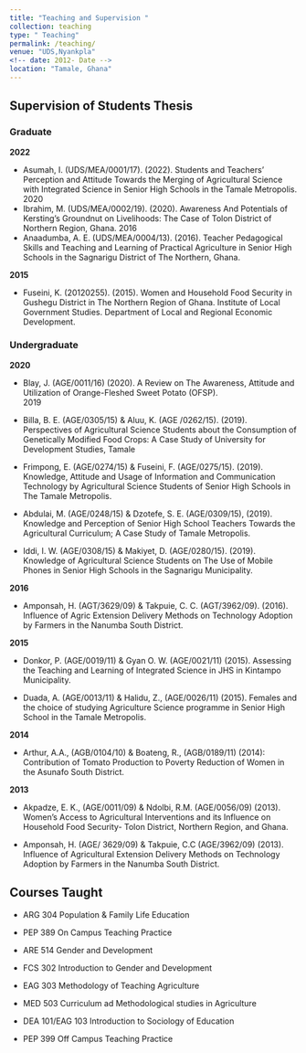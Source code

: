 ```yaml
---
title: "Teaching and Supervision "
collection: teaching
type: " Teaching"
permalink: /teaching/
venue: "UDS,Nyankpla"
<!-- date: 2012- Date -->
location: "Tamale, Ghana"
---
```



## Supervision of Students Thesis

### Graduate 

**2022**

* Asumah, I. (UDS/MEA/0001/17). (2022). Students and Teachers’ Perception and Attitude Towards the Merging of Agricultural Science with Integrated Science in Senior High Schools in the Tamale Metropolis.
2020
* Ibrahim, M. (UDS/MEA/0002/19). (2020). Awareness And Potentials of Kersting’s Groundnut on Livelihoods: The Case of Tolon District of Northern Region, Ghana.
2016
* Anaadumba, A. E. (UDS/MEA/0004/13). (2016). Teacher Pedagogical Skills and Teaching and Learning of Practical Agriculture in Senior High Schools in the Sagnarigu District of The Northern, Ghana.


**2015**

* Fuseini, K. (20120255). (2015). Women and Household Food Security in Gushegu District in The Northern Region of Ghana. Institute of Local Government Studies. Department of Local and Regional Economic Development.

### Undergraduate

**2020**

* Blay, J. (AGE/0011/16) (2020). A Review on The Awareness, Attitude and Utilization of Orange-Fleshed Sweet Potato (OFSP).  
2019

* Billa, B. E. (AGE/0305/15) & Aluu, K. (AGE /0262/15). (2019). Perspectives of Agricultural Science Students about the Consumption of Genetically Modified Food Crops: A Case Study of University for Development Studies, Tamale 

* Frimpong, E. (AGE/0274/15) & Fuseini, F. (AGE/0275/15). (2019). Knowledge, Attitude and Usage of Information and Communication Technology by Agricultural Science Students of Senior High Schools in The Tamale Metropolis.

* Abdulai, M. (AGE/0248/15) & Dzotefe, S. E. (AGE/0309/15), (2019). Knowledge and Perception of Senior High School Teachers Towards the Agricultural Curriculum; A Case Study of Tamale Metropolis.

* Iddi, I. W. (AGE/0308/15) & Makiyet, D. (AGE/0280/15). (2019).	Knowledge of Agricultural Science Students on The Use of Mobile Phones in Senior High Schools in the Sagnarigu Municipality.

**2016**

* Amponsah, H. (AGT/3629/09) & Takpuie, C. C. (AGT/3962/09). (2016). Influence of Agric Extension Delivery Methods on Technology Adoption by Farmers in the Nanumba South District.

**2015**

* Donkor, P. (AGE/0019/11) & Gyan O. W. (AGE/0021/11) (2015). Assessing the Teaching and Learning of Integrated Science in JHS in Kintampo Municipality.

* Duada, A. (AGE/0013/11) & Halidu, Z., (AGE/0026/11) (2015). Females and the choice of studying Agriculture Science programme in Senior High School in the Tamale Metropolis.

**2014**

* Arthur, A.A., (AGB/0104/10) & Boateng, R., (AGB/0189/11) (2014): Contribution of Tomato Production to Poverty Reduction of Women in the Asunafo South District.

**2013**

* Akpadze, E. K., (AGE/0011/09) & Ndolbi, R.M. (AGE/0056/09) (2013). Women’s Access to Agricultural Interventions and its Influence on Household Food Security- Tolon District, Northern Region, and Ghana.

* Amponsah, H. (AGE/ 3629/09) & Takpuie, C.C (AGE/3962/09) (2013). Influence of Agricultural Extension Delivery Methods on Technology Adoption by Farmers in the Nanumba South District.



## Courses Taught

* ARG 304 Population & Family Life Education

* PEP 389 On Campus Teaching Practice

* ARE 514 Gender and Development

* FCS 302 Introduction to Gender and Development

* EAG 303 Methodology of Teaching Agriculture

* MED 503 Curriculum ad Methodological studies in Agriculture

* DEA 101/EAG 103 Introduction to Sociology of Education

* PEP 399 Off Campus Teaching Practice


